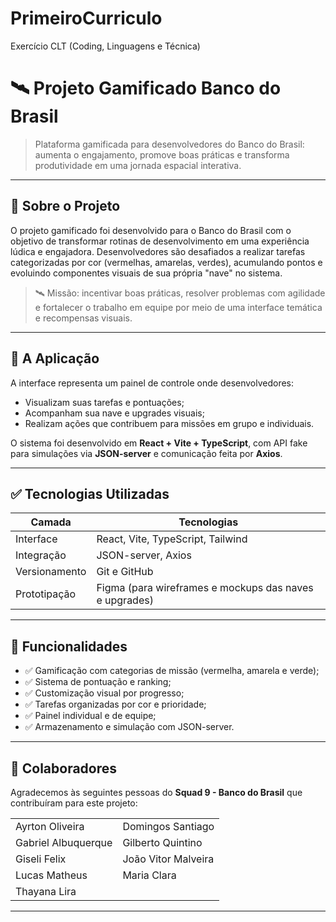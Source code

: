 # PrimeiroCurriculo
Exercício CLT (Coding, Linguagens e Técnica)

# 🛰️ Projeto Gamificado Banco do Brasil

> Plataforma gamificada para desenvolvedores do Banco do Brasil: aumenta o engajamento, promove boas práticas e transforma produtividade em uma jornada espacial interativa.

---

## 📌 Sobre o Projeto

O projeto gamificado foi desenvolvido para o Banco do Brasil com o objetivo de transformar rotinas de desenvolvimento em uma experiência lúdica e engajadora. Desenvolvedores são desafiados a realizar tarefas categorizadas por cor (vermelhas, amarelas, verdes), acumulando pontos e evoluindo componentes visuais de sua própria "nave" no sistema.

> 🛰 Missão: incentivar boas práticas, resolver problemas com agilidade e fortalecer o trabalho em equipe por meio de uma interface temática e recompensas visuais.

---

## 📲 A Aplicação

A interface representa um painel de controle onde desenvolvedores:

- Visualizam suas tarefas e pontuações;
- Acompanham sua nave e upgrades visuais;
- Realizam ações que contribuem para missões em grupo e individuais.

O sistema foi desenvolvido em **React + Vite + TypeScript**, com API fake para simulações via **JSON-server** e comunicação feita por **Axios**.

---

## ✅ Tecnologias Utilizadas

| Camada         | Tecnologias                                                  |
|----------------|--------------------------------------------------------------|
| Interface      | React, Vite, TypeScript, Tailwind                            |
| Integração     | JSON-server, Axios                                           |
| Versionamento  | Git e GitHub                                                 |
| Prototipação   | Figma (para wireframes e mockups das naves e upgrades)       |

---

## 🧩 Funcionalidades

- ✅ Gamificação com categorias de missão (vermelha, amarela e verde);
- ✅ Sistema de pontuação e ranking;
- ✅ Customização visual por progresso;
- ✅ Tarefas organizadas por cor e prioridade;
- ✅ Painel individual e de equipe;
- ✅ Armazenamento e simulação com JSON-server.

---

## 🤝 Colaboradores

Agradecemos às seguintes pessoas do <strong>Squad 9 - Banco do Brasil</strong> que contribuíram para este projeto:

<table>
  <tr>
    <td>Ayrton Oliveira</td>
    <td>Domingos Santiago</td>
  </tr>
  <tr>
    <td>Gabriel Albuquerque</td>
    <td>Gilberto Quintino</td>
  </tr>
  <tr>
    <td>Giseli Felix</td>
    <td>João Vitor Malveira</td>
  </tr>
  <tr>
    <td>Lucas Matheus</td>
    <td>Maria Clara</td>
  </tr>
  <tr>
    <td>Thayana Lira</td>
    <td></td>
  </tr>
</table>

---
